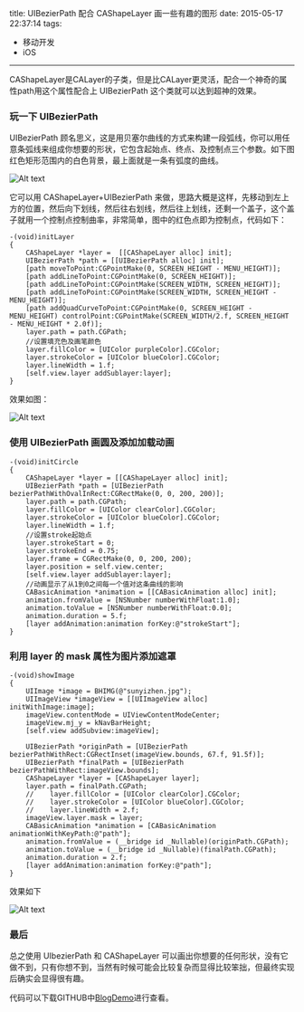 title: UIBezierPath 配合 CAShapeLayer 画一些有趣的图形
date: 2015-05-17 22:37:14
tags:
- 移动开发
- iOS
---

CAShapeLayer是CALayer的子类，但是比CALayer更灵活，配合一个神奇的属性path用这个属性配合上 UIBezierPath 这个类就可以达到超神的效果。

### 玩一下 UIBezierPath
UIBezierPath 顾名思义，这是用贝塞尔曲线的方式来构建一段弧线，你可以用任意条弧线来组成你想要的形状，它包含起始点、终点、及控制点三个参数。如下图红色矩形范围内的白色背景，最上面就是一条有弧度的曲线。

<!-- more -->

![Alt text](/assets/blogImg/bezier_1.png)

它可以用 CAShapeLayer+UIBezierPath 来做，思路大概是这样，先移动到左上方的位置，然后向下划线，然后往右划线，然后往上划线，还剩一个盖子，这个盖子就用一个控制点控制曲率，非常简单，图中的红色点即为控制点，代码如下：

```objc
-(void)initLayer
{
    CAShapeLayer *layer =  [[CAShapeLayer alloc] init];
    UIBezierPath *path = [[UIBezierPath alloc] init];
    [path moveToPoint:CGPointMake(0, SCREEN_HEIGHT - MENU_HEIGHT)];
    [path addLineToPoint:CGPointMake(0, SCREEN_HEIGHT)];
    [path addLineToPoint:CGPointMake(SCREEN_WIDTH, SCREEN_HEIGHT)];
    [path addLineToPoint:CGPointMake(SCREEN_WIDTH, SCREEN_HEIGHT - MENU_HEIGHT)];
    [path addQuadCurveToPoint:CGPointMake(0, SCREEN_HEIGHT - MENU_HEIGHT) controlPoint:CGPointMake(SCREEN_WIDTH/2.f, SCREEN_HEIGHT - MENU_HEIGHT * 2.0f)];
    layer.path = path.CGPath;
    //设置填充色及画笔颜色
    layer.fillColor = [UIColor purpleColor].CGColor;
    layer.strokeColor = [UIColor blueColor].CGColor;
    layer.lineWidth = 1.f;
    [self.view.layer addSublayer:layer];
}
```

效果如图：

![Alt text](/assets/blogImg/bezier_2.png)

### 使用 UIBezierPath 画圆及添加加载动画



```objc
-(void)initCircle
{
    CAShapeLayer *layer = [[CAShapeLayer alloc] init];
    UIBezierPath *path = [UIBezierPath bezierPathWithOvalInRect:CGRectMake(0, 0, 200, 200)];
    layer.path = path.CGPath;
    layer.fillColor = [UIColor clearColor].CGColor;
    layer.strokeColor = [UIColor blueColor].CGColor;
    layer.lineWidth = 1.f;
    //设置stroke起始点
    layer.strokeStart = 0;
    layer.strokeEnd = 0.75;
    layer.frame = CGRectMake(0, 0, 200, 200);
    layer.position = self.view.center;
    [self.view.layer addSublayer:layer];
    //动画显示了从1到0之间每一个值对这条曲线的影响
    CABasicAnimation *animation = [[CABasicAnimation alloc] init];
    animation.fromValue = [NSNumber numberWithFloat:1.0];
    animation.toValue = [NSNumber numberWithFloat:0.0];
    animation.duration = 5.f;
    [layer addAnimation:animation forKey:@"strokeStart"];
}
```

### 利用 layer 的 mask 属性为图片添加遮罩

```objc
-(void)showImage
{
    UIImage *image = BHIMG(@"sunyizhen.jpg");
    UIImageView *imageView = [[UIImageView alloc] initWithImage:image];
    imageView.contentMode = UIViewContentModeCenter;
    imageView.mj_y = kNavBarHeight;
    [self.view addSubview:imageView];
    
    UIBezierPath *originPath = [UIBezierPath bezierPathWithRect:CGRectInset(imageView.bounds, 67.f, 91.5f)];
    UIBezierPath *finalPath = [UIBezierPath bezierPathWithRect:imageView.bounds];
    CAShapeLayer *layer = [CAShapeLayer layer];
    layer.path = finalPath.CGPath;
    //    layer.fillColor = [UIColor clearColor].CGColor;
    //    layer.strokeColor = [UIColor blueColor].CGColor;
    //    layer.lineWidth = 2.f;
    imageView.layer.mask = layer;
    CABasicAnimation *animation = [CABasicAnimation animationWithKeyPath:@"path"];
    animation.fromValue = (__bridge id _Nullable)(originPath.CGPath);
    animation.toValue = (__bridge id _Nullable)(finalPath.CGPath);
    animation.duration = 2.f;
    [layer addAnimation:animation forKey:@"path"];
}
```

效果如下

![Alt text](/assets/blogImg/bezier_4.gif)

### 最后
总之使用 UIbezierPath 和 CAShapeLayer 可以画出你想要的任何形状，没有它做不到，只有你想不到，当然有时候可能会比较复杂而显得比较笨拙，但最终实现后确实会显得很有趣。

代码可以下载GITHUB中[BlogDemo](https://github.com/binhandev/BlogDemo)进行查看。